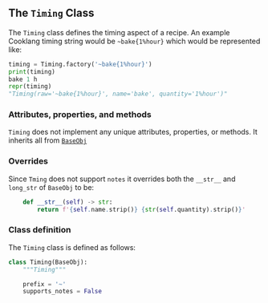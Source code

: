 ## The `Timing` Class

The `Timing` class defines the timing aspect of a recipe. An example Cooklang timing string
would be `~bake{1%hour}` which would be represented like:

```python
timing = Timing.factory('~bake{1%hour}')
print(timing)
bake 1 h
repr(timing)
"Timing(raw='~bake{1%hour}', name='bake', quantity='1%hour')"
```

### Attributes, properties, and methods

`Timing` does not implement any unique attributes, properties, or methods. It inherits
all from [`BaseObj`](base_object.md/#attributes-properties-and-methods)

### Overrides

Since `Tming` does not support `notes` it overrides both the `__str__` and `long_str` of `BaseObj`
to be:

```python
    def __str__(self) -> str:
        return f'{self.name.strip()} {str(self.quantity).strip()}'
```

### Class definition

The `Timing` class is defined as follows:

```python
class Timing(BaseObj):
    """Timing"""

    prefix = '~'
    supports_notes = False
```
